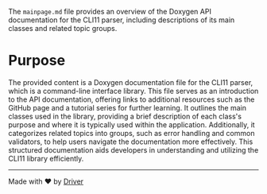<!--------------------------------------------------------------------------------->
<!-- IMPORTANT: This file is auto-generated by Driver (https://driver.ai). -------->
<!-- Manual edits may be overwritten on future commits. --------------------------->
<!--------------------------------------------------------------------------------->

The `mainpage.md` file provides an overview of the Doxygen API documentation for the CLI11 parser, including descriptions of its main classes and related topic groups.

# Purpose
The provided content is a Doxygen documentation file for the CLI11 parser, which is a command-line interface library. This file serves as an introduction to the API documentation, offering links to additional resources such as the GitHub page and a tutorial series for further learning. It outlines the main classes used in the library, providing a brief description of each class's purpose and where it is typically used within the application. Additionally, it categorizes related topics into groups, such as error handling and common validators, to help users navigate the documentation more effectively. This structured documentation aids developers in understanding and utilizing the CLI11 library efficiently.

---
Made with ❤️ by [Driver](https://www.driver.ai/)